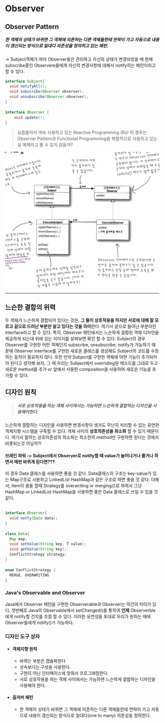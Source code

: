 # Observer

## Observer Pattern

##### 한 객체의 상태가 바뀌면 그 객체에 의존하는 다른 객체들한테 연락이 가고 자동으로 내용이 갱신되는 방식으로 일대다 의존성을 정의하고 있는 패턴.

 -> Subject객체가 여러 Observer들은 관리하고 자신의 상태가 변경되었을 때 현재 subscribe중인 Observere들에게 자신의 변경사항에 대해서 notify하는 패턴이라고 할 수 있다. 

```java
interface Subject{
  void notifyAll();
  void subscribe(Observer observer);
  void unsubscribe(Observer observer);
}

interface Observer {
	void update();
}


```



> 요즘들어서 계속 사용하고 있는 Reactive Programming (Rx) 의 경우는 Observer Pattern과 Functional Programming을 복합적으로 사용하고 있는 실 예제라고 볼 수 있지 않을까?

![diagram](https://github.com/kimhun456/DesignPattern/blob/master/Observer/Observer_class_diagram.png?raw=true)

---

## 느슨한 결합의 위력

 두 객체가 느슨하게 결합되어 있다는 것은, **그 둘이 상호작용을 하지만 서로에 대해 잘 모르고 겉으로 드러난 부분만 알고 있다는 것을 의미**한다. 여기서 겉으로 들어난 부분이란 interface라고 할 수 있다. 특히, Observer 패턴에서는 느슨하게 결합된 객체 디자인을 제공하게 되는데 위에 있는 이미지를 살펴보면 확인 할 수 있다. Subject의 경우 Observer를 구현한 어떤 객체던지 subscribe, unsubscribe, notify가 가능하기 때문에 Observer interface를 구현한 새로운 클래스를 생성해도 Subject의 코드를 수정하는 동작이 필요하지 않다. 또한 만약 Subject를 구현한 객체에 어떤 기능이 추가되어야 된다고 생각해 보자, 그 때 우리는 Subject에서 overriding된 메소드를 그대로 두고 새로운 method를 추가 or 앞에서 사용한 composition을 사용하여 새로운 기능을 추가할 수 있다.



## 디자인 원칙 

> ##### 서로 상호작용을 하는 객체 사이에서는 가능하면 느슨하게 결합하는 디자인을 사용해야한다.

느슨하게 결합하는 디자인을 사용하면 변경사항이 생겨도 무난히 처리할 수 있는 유연한 객체지향 시스템을 구축할 수 있다. 객체 사이의 **상호의존성을 최소화** 할 수 있기 때문이다. 여기서 말하는 상호의존성의 최소화는 최소한의 method만 구현하면 된다는 것에서 비롯되는것 아닐까?!



#### 브레인 파워 -> Subject에서 Observer로 notify할 때 value가 늘어나거나 줄거나 하면서 매번 바뀌게 된다면???

이 경우 Data 클래스를 사용하면 좋을 것 같다. Data클래스의 구조는 key-value가 있는 Map구조로 사용하고 LinkedList HashMap과 같은 구조로 하면 좋을 것 같다. 더해서, item이 충돌 할때 Strategy를 overwriting or merging으로 하여서 그냥 HashMap or LinkedList HashMap을 사용하면 좋은 Data 클래스로 쓰일 수 있을 것 같다.

```java

interface Observer{
  void notfy(Data data);
}

class Data{
  Map map;
  void setValue(String key, T value);
  void getValue(String key);
  ConflictStrategy strategy;
}

enum ConflictStrategy {
  MERGE, OVERWRITING
}
```



### Java's Observable and Observer

Java에서 Observer 패턴을 구현한 Observerable과 Observer는 약간의 차이가 있다. 첫번째로 Java의 Observable에서 setChanged()를 통하여 **언제** Observerble에게 notify할 건지를 조절 할 수 있다. 이러한 유연성을 토대로 우리가 원하는 때에 Observer들에게 notify()가 가능하다.



### 디자인 도구 상자

* #### 객체지향 원칙

  * 바뀌는 부분은 캡슐화한다
  * 상속보다는 구성을 사용한다.
  * 구현이 아닌 인터페이스에 맞춰서 프로그래밍한다.
  * 서로 상호작용을 하는 객체 사이에서는 가능하면 느슨하게 결합하는 디자인을 사용해야 한다.

* #### 옵저버 패턴

  * 한 객체의 상태가 바뀌면 그 객체에 의존하는 다른 객체들한테 연락이 가고 자동으로 내용이 갱신되는 방식으로 일대다(one to many) 의존성을 정의한다.